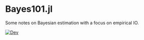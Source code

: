 # Bayes101.jl

<!-- [![Stable](https://img.shields.io/badge/docs-stable-blue.svg)](https://schrimpf.github.io/Bayes101.jl/stable) -->
Some notes on Bayesian estimation with a focus on empirical IO.

[![Dev](https://img.shields.io/badge/docs-dev-blue.svg)](https://schrimpf.github.io/Bayes101.jl/)
